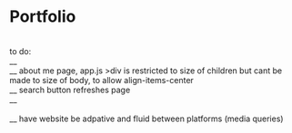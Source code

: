 # Portfolio
<br />
to do: <br />
__  <br />
__  about me page, app.js >div is restricted to size of children but cant be made to size of body, to allow align-items-center<br />
__  search button refreshes page <br /> 
__   <br />
  <br />
__  have website be adpative and fluid between platforms (media queries) <br />
